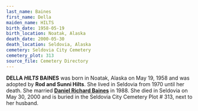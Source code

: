 ```yaml
---
last_name: Baines
first_name: Della 
maiden_name: HILTS
birth_date: 1958-05-19
birth_location: Noatak, Alaska
death_date: 2000-05-30
death_location: Seldovia, Alaska
cemetery: Seldovia City Cemetery
cemetery_plot: 313
source_file: Cemetery Directory
---
```


**DELLA *HILTS* BAINES** was born in Noatak, Alaska on May 19, 1958 and was adopted by **Rod and Sunni Hilts**. She lived in Seldovia from
1970 until her death. She married **[Daniel Richard Baines](./Baines_Daniel_Richard.md)** in 1988. 
She died in Seldovia on May 30, 2000 and is buried in the Seldovia City Cemetery Plot # 313, next to her husband.

